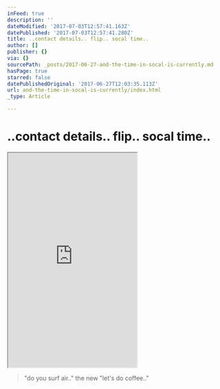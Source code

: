 ```yaml
---
inFeed: true
description: ''
dateModified: '2017-07-03T12:57:41.163Z'
datePublished: '2017-07-03T12:57:41.280Z'
title: ..contact details.. flip.. socal time..
author: []
publisher: {}
via: {}
sourcePath: _posts/2017-06-27-and-the-time-in-socal-is-currently.md
hasPage: true
starred: false
datePublishedOriginal: '2017-06-27T12:03:35.113Z'
url: and-the-time-in-socal-is-currently/index.html
_type: Article

---
```

# ..contact details.. flip.. socal time..

<iframe src="https://the-grid.github.io/ed-userhtml/?g=eJydVt9z4jYQfg5_hcaZNMlMbMAcyZ350bs-3NP1qU99upHlxVYjS64kIKHT_70r2QbsA9ILDNjSalf77X670tzYVwHLQbQSvAqZkpZyCZr8MyAk3EL6zG1YgTYVMMs3kJDxaDSaOWGpdmck6vT8icnBVap0Bjoho-qFGCV4Rq4ZY7PBvyjr-ZQUaoOe-Vm09UAIGu2tibprEMbVVQvDairNSukyIVpZauHPu_HHUQb5_cytcnguLSHEQ7ts5aIUMfXcfUBPNQ7wmVL27Nzd8swWCZmMMCKoUwDPC4vjqR-3JhpsHWjcciUxktGjmQ1-RB36TCek0mBAbyCcZC4BB9w9_U48Tir7BLQh6WmrNzc-ofWWSqVaBQ2COiI1EenFsMXuxivKINxww1MuuH1NSMGzDGSL8OISj-6ykYvSY49pivReW3AwVYWQ8UXAyvo3H0lC6mIINc342iQknrqUO4H_q2iWcZn7WpnVU12yuJkuX8jgEB8XGOdtrtVaZglZa3FXWFuZZDjcbrdRmnKaRkyVQ6MYp6IccpoBS1lUyfyejPArVaihAmrR913IZQYv6GWdg37sL1bC_yi2t0rtkrAL9DrDD5seUYVEkpbgvF3hKDR8h1yLoUSzGTeVoJhDLgVWaJgKxZ5nXYM6T-ld_PGBTD7g7-kB6fvJucSUUNjKrh_H4w_x06yxvqIlF2gwpFUlIDSvxkL5QH5D88-_U_aHH3_FlaiwTzFmHluk7wA9UkybSWtVmbRraiI9Tm9m5ygHL4izoJnaumobQ7n_H03xcT2ZTHw3OJe9u_By7vby05k7qJ8XtSwKhcqVS8754olHx7g_1YOmGMZxt3O245_j_t862_FcnuT-3lHLrTjQaNtsmCqRHbFhzOI4np5NjIMzPUbjGoOuLY3azFGBviSEgbSg30OsPs_3FVudDfSeYk8_692hUZG4aUwdh6nGELtZX2Ftnlq_aOIA-AsIIf0gujm_J3YmpWnttFQSGlXXhS1k79SuLw9d3baY39Kl_mLzro0j5pqMVz11wrlzwaeiuQPgcYBK82FzcxvMM74hTFBjFkH3ehEQfFNrVhhLtV0EtuAm8iu_cWMjq_JcwN2th317PwuWaLtvDW8afr4ncW20mUeJqahsRa61Bkt_dqCPKGi0h6j-oyFHwoOdnqAusGA5p6TQsFoExzVrt9wi33zV-t0CgihzQJzfU0Elmv3ceEGXR7vjNtXyr7WxpARjuLxFPrqugLEitgCSa55F0TzVZLikGVJVft63h_mwOuur61rB8Ub71-alfRwp-sTXYecr7c4ko1kX5g64xfQYVnBI1zKPJNih1wux4SHcsNYMN_GviDpf0xwWIH-xvIQdMmzxpQTNGb2Jv35T5vsXmYMAE9RXh0WA9_CboLk14Gg6Cog3V586iwDHBmiJKgax1VsdMP0HWmrjag" height="500" style=""></iframe>

> "do you surf air.." the new "let's do coffee.."
